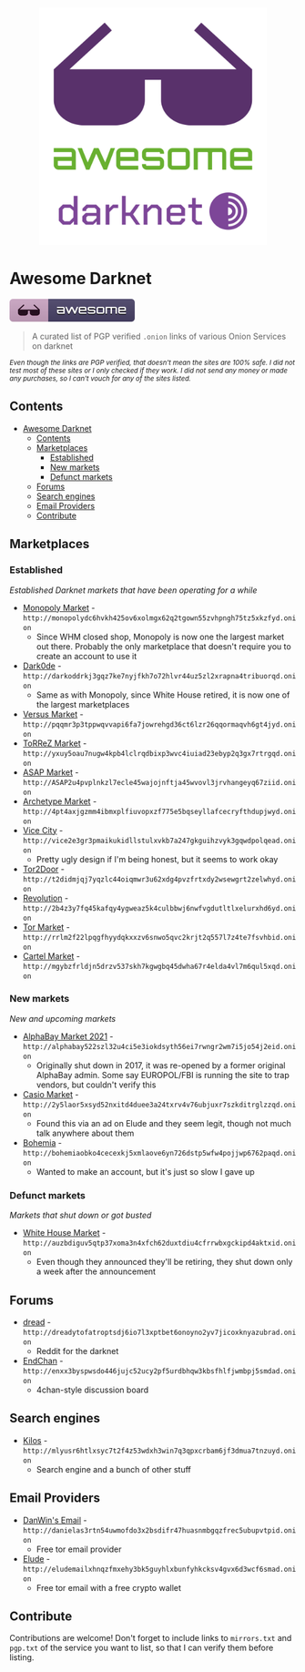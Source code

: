 <center>

<img src="./assets/logo.svg" width="400">

</center>

# Awesome Darknet

[![Awesome](assets/badge.svg)](https://awesome.re)

> A curated list of PGP verified `.onion` links of various Onion Services on darknet

<small>

*Even though the links are PGP verified, that doesn't mean the sites are 100% safe. I did not test most of these sites or I only checked if they work. I did not send any money or made any purchases, so I can't vouch for any of the sites listed.*

</small>


## Contents


<!-- @import "[TOC]" {cmd="toc" depthFrom=1 depthTo=6 orderedList=false} -->

<!-- code_chunk_output -->

- [Awesome Darknet](#awesome-darknet)
  - [Contents](#contents)
  - [Marketplaces](#marketplaces)
    - [Established](#established)
    - [New markets](#new-markets)
    - [Defunct markets](#defunct-markets)
  - [Forums](#forums)
  - [Search engines](#search-engines)
  - [Email Providers](#email-providers)
  - [Contribute](#contribute)

<!-- /code_chunk_output -->

## Marketplaces

### Established

*Established Darknet markets that have been operating for a while*

- [Monopoly Market](http://monopolydc6hvkh425ov6xolmgx62q2tgown55zvhpngh75tz5xkzfyd.onion) - `http://monopolydc6hvkh425ov6xolmgx62q2tgown55zvhpngh75tz5xkzfyd.onion`
  - Since WHM closed shop, Monopoly is now one the largest market out there. Probably the only marketplace that doesn't require you to create an account to use it
- [Dark0de](http://darkoddrkj3gqz7ke7nyjfkh7o72hlvr44uz5zl2xrapna4tribuorqd.onion) - `http://darkoddrkj3gqz7ke7nyjfkh7o72hlvr44uz5zl2xrapna4tribuorqd.onion`
  - Same as with Monopoly, since White House retired, it is now one of the largest marketplaces
- [Versus Market](http://pqqmr3p3tppwqvvapi6fa7jowrehgd36ct6lzr26qqormaqvh6gt4jyd.onion) - `http://pqqmr3p3tppwqvvapi6fa7jowrehgd36ct6lzr26qqormaqvh6gt4jyd.onion`
- [ToRReZ Market](http://yxuy5oau7nugw4kpb4lclrqdbixp3wvc4iuiad23ebyp2q3gx7rtrgqd.onion) - `http://yxuy5oau7nugw4kpb4lclrqdbixp3wvc4iuiad23ebyp2q3gx7rtrgqd.onion`
- [ASAP Market](http://ASAP2u4pvplnkzl7ecle45wajojnftja45wvovl3jrvhangeyq67ziid.onion) - `http://ASAP2u4pvplnkzl7ecle45wajojnftja45wvovl3jrvhangeyq67ziid.onion`
- [Archetype Market](http://4pt4axjgzmm4ibmxplfiuvopxzf775e5bqseyllafcecryfthdupjwyd.onion) - `http://4pt4axjgzmm4ibmxplfiuvopxzf775e5bqseyllafcecryfthdupjwyd.onion`
- [Vice City](http://vice2e3gr3pmaikukidllstulxvkb7a247gkguihzvyk3gqwdpolqead.onion) - `http://vice2e3gr3pmaikukidllstulxvkb7a247gkguihzvyk3gqwdpolqead.onion`
  - Pretty ugly design if I'm being honest, but it seems to work okay
- [Tor2Door](http://t2didmjqj7yqzlc44oiqmwr3u62xdg4pvzfrtxdy2wsewgrt2zelwhyd.onion) - `http://t2didmjqj7yqzlc44oiqmwr3u62xdg4pvzfrtxdy2wsewgrt2zelwhyd.onion`
- [Revolution](http://2b4z3y7fq45kafqy4ygweaz5k4culbbwj6nwfvgdutltlxelurxhd6yd.onion) - `http://2b4z3y7fq45kafqy4ygweaz5k4culbbwj6nwfvgdutltlxelurxhd6yd.onion`
- [Tor Market](http://rrlm2f22lpqgfhyydqkxxzv6snwo5qvc2krjt2q557l7z4te7fsvhbid.onion) - `http://rrlm2f22lpqgfhyydqkxxzv6snwo5qvc2krjt2q557l7z4te7fsvhbid.onion`
- [Cartel Market](http://mgybzfrldjn5drzv537skh7kgwgbq45dwha67r4elda4vl7m6qul5xqd.onion) - `http://mgybzfrldjn5drzv537skh7kgwgbq45dwha67r4elda4vl7m6qul5xqd.onion`

### New markets

*New and upcoming markets*

- [AlphaBay Market 2021](http://alphabay522szl32u4ci5e3iokdsyth56ei7rwngr2wm7i5jo54j2eid.onion) - `http://alphabay522szl32u4ci5e3iokdsyth56ei7rwngr2wm7i5jo54j2eid.onion`
  - Originally shut down in 2017, it was re-opened by a former original AlphaBay admin. Some say EUROPOL/FBI is running the site to trap vendors, but couldn't verify this
- [Casio Market](http://2y5laor5xsyd52nxitd4duee3a24txrv4v76ubjuxr7szkditrglzzqd.onion) - `http://2y5laor5xsyd52nxitd4duee3a24txrv4v76ubjuxr7szkditrglzzqd.onion`
  - Found this via an ad on Elude and they seem legit, though not much talk anywhere about them
- [Bohemia](http://bohemiaobko4cecexkj5xmlaove6yn726dstp5wfw4pojjwp6762paqd.onion) - `http://bohemiaobko4cecexkj5xmlaove6yn726dstp5wfw4pojjwp6762paqd.onion`
  - Wanted to make an account, but it's just so slow I gave up

### Defunct markets

*Markets that shut down or got busted*

- [White House Market](http://auzbdiguv5qtp37xoma3n4xfch62duxtdiu4cfrrwbxgckipd4aktxid.onion) - `http://auzbdiguv5qtp37xoma3n4xfch62duxtdiu4cfrrwbxgckipd4aktxid.onion`
  - Even though they announced they'll be retiring, they shut down only a week after the announcement


## Forums

- [dread](http://dreadytofatroptsdj6io7l3xptbet6onoyno2yv7jicoxknyazubrad.onion) - `http://dreadytofatroptsdj6io7l3xptbet6onoyno2yv7jicoxknyazubrad.onion`
  - Reddit for the darknet
- [EndChan](http://enxx3byspwsdo446jujc52ucy2pf5urdbhqw3kbsfhlfjwmbpj5smdad.onion) - `http://enxx3byspwsdo446jujc52ucy2pf5urdbhqw3kbsfhlfjwmbpj5smdad.onion`
  - 4chan-style discussion board

## Search engines

- [Kilos](http://mlyusr6htlxsyc7t2f4z53wdxh3win7q3qpxcrbam6jf3dmua7tnzuyd.onion) - `http://mlyusr6htlxsyc7t2f4z53wdxh3win7q3qpxcrbam6jf3dmua7tnzuyd.onion`
  - Search engine and a bunch of other stuff


## Email Providers

- [DanWin's Email](http://danielas3rtn54uwmofdo3x2bsdifr47huasnmbgqzfrec5ubupvtpid.onion) - `http://danielas3rtn54uwmofdo3x2bsdifr47huasnmbgqzfrec5ubupvtpid.onion`
  - Free tor email provider
- [Elude](http://eludemailxhnqzfmxehy3bk5guyhlxbunfyhkcksv4gvx6d3wcf6smad.onion) - `http://eludemailxhnqzfmxehy3bk5guyhlxbunfyhkcksv4gvx6d3wcf6smad.onion`
  - Free tor email with a free crypto wallet


## Contribute

Contributions are welcome! Don't forget to include links to `mirrors.txt` and `pgp.txt` of the service you want to list, so that I can verify them before listing.

<!-- Contributions welcome! Read the [contribution guidelines](contributing.md) first. -->
